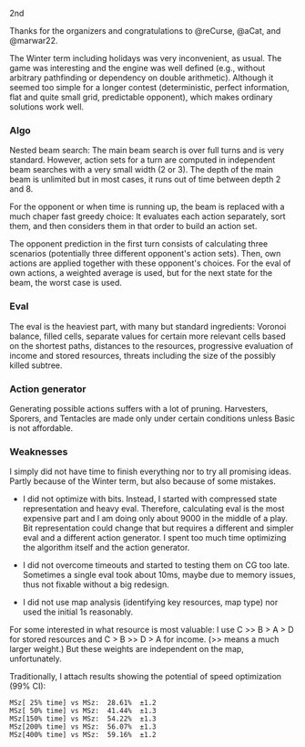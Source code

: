 2nd

Thanks for the organizers and congratulations to @reCurse, @aCat, and @marwar22.

The Winter term including holidays was very inconvenient, as usual.
The game was interesting and the engine was well defined (e.g., without arbitrary pathfinding or dependency on double arithmetic).
Although it seemed too simple for a longer contest (deterministic, perfect information, flat and quite small grid, predictable opponent), which makes ordinary solutions work well.

### Algo

Nested beam search:
The main beam search is over full turns and is very standard.
However, action sets for a turn are computed in independent beam searches with a very small width (2 or 3).
The depth of the main beam is unlimited but in most cases, it runs out of time between depth 2 and 8.

For the opponent or when time is running up, the beam is replaced with a much chaper fast greedy choice: It evaluates each action separately, sort them, and then considers them in that order to build an action set.

The opponent prediction in the first turn consists of calculating three scenarios (potentially three different opponent's action sets).
Then, own actions are applied together with these opponent's choices.
For the eval of own actions, a weighted average is used, but for the next state for the beam, the worst case is used.

### Eval

The eval is the heaviest part, with many but standard ingredients:
Voronoi balance, filled cells, separate values for certain more relevant cells based on the shortest paths, distances to the resources, progressive evaluation of income and stored resources, threats including the size of the possibly killed subtree.

### Action generator

Generating possible actions suffers with a lot of pruning.
Harvesters, Sporers, and Tentacles are made only under certain conditions unless Basic is not affordable.

### Weaknesses

I simply did not have time to finish everything nor to try all promising ideas. Partly because of the Winter term, but also because of some mistakes.

* I did not optimize with bits. Instead, I started with compressed state representation and heavy eval. Therefore, calculating eval is the most expensive part and I am doing only about 9000 in the middle of a play. Bit representation could change that but requires a different and simpler eval and a different action generator. I spent too much time optimizing the algorithm itself and the action generator.

* I did not overcome timeouts and started to testing them on CG too late. Sometimes a single eval took about 10ms, maybe due to memory issues, thus not fixable without a big redesign.

* I did not use map analysis (identifying key resources, map type) nor used the initial 1s reasonably.


For some interested in what resource is most valuable:
I use C >> B > A > D for stored resources and C > B >> D > A for income.
(>> means a much larger weight.)
But these weights are independent on the map, unfortunately.

Traditionally, I attach results showing the potential of speed optimization (99% CI):
```
MSz[ 25% time] vs MSz:  28.61%  ±1.2
MSz[ 50% time] vs MSz:  41.44%  ±1.3
MSz[150% time] vs MSz:  54.22%  ±1.3
MSz[200% time] vs MSz:  56.07%  ±1.3
MSz[400% time] vs MSz:  59.16%  ±1.2
```
